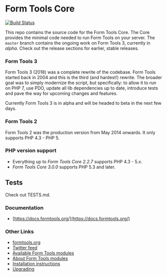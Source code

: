 # Form Tools Core

[![Build Status](https://travis-ci.org/formtools/core.svg?branch=master)](https://travis-ci.org/formtools/core)

This repo contains the source code for the Form Tools Core. The Core provides the minimal code needed to run Form Tools
on your server. The `master` branch contains the ongoing work on Form Tools 3, currently in *alpha*. Check out the
release sections for earlier, stable releases.


### Form Tools 3

Form Tools 3 (2018) was a complete rewrite of the codebase. Form Tools started back in 2004 and this is the third 
(and hardest!) rewrite. The broader goal was to simply modernize the script, but specifically: to allow it to run on PHP 7,
use PDO, update all lib dependencies up to date, introduce tests and pave the way for upcoming changes and features. 

Currently Form Tools 3 is in alpha and will be headed to beta in the next few days.


### Form Tools 2

Form Tools 2 was the production version from May 2014 onwards. It only supports PHP 4.3 - PHP 5.


### PHP version support

- Everything up to *Form Tools Core 2.2.7* supports PHP 4.3 - 5.x.
- *Form Tools Core 3.0.0* supports PHP 5.3 and later.

## Tests

Check out TESTS.md.


### Documentation

- [https://docs.formtools.org/](https://docs.formtools.org/)


### Other Links

- [formtools.org](https://formtools.org/)
- [Twitter feed](https://twitter.com/formtools/)
- [Available Form Tools modules](https://modules.formtools.org/)
- [About Form Tools modules](https://docs.formtools.org/userdoc/modules/) 
- [Installation instructions](https://docs.formtools.org/userdoc/modules/installing/)
- [Upgrading](https://docs.formtools.org/userdoc/modules/upgrading/)
